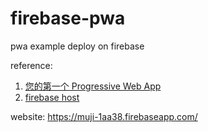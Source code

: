 # firebase-pwa
pwa example deploy on firebase

reference:
1. [您的第一个 Progressive Web App](https://developers.google.com/web/fundamentals/getting-started/codelabs/your-first-pwapp/)
2. [firebase host](https://firebase.google.com/docs/hosting/deploying)

website: https://muji-1aa38.firebaseapp.com/
